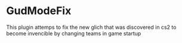 # GudModeFix
This plugin attemps to fix the new glich that was discovered in cs2 to become invencible by changing teams in game startup
